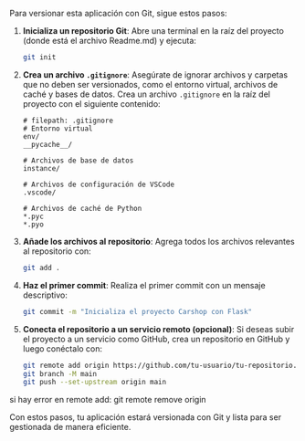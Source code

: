 Para versionar esta aplicación con Git, sigue estos pasos:

1. **Inicializa un repositorio Git**:
   Abre una terminal en la raíz del proyecto (donde está el archivo Readme.md) y ejecuta:
   ```sh
   git init
   ```

2. **Crea un archivo `.gitignore`**:
   Asegúrate de ignorar archivos y carpetas que no deben ser versionados, como el entorno virtual, archivos de caché y bases de datos. Crea un archivo `.gitignore` en la raíz del proyecto con el siguiente contenido:

   ```gitignore
   # filepath: .gitignore
   # Entorno virtual
   env/
   __pycache__/

   # Archivos de base de datos
   instance/

   # Archivos de configuración de VSCode
   .vscode/

   # Archivos de caché de Python
   *.pyc
   *.pyo
   ```

3. **Añade los archivos al repositorio**:
   Agrega todos los archivos relevantes al repositorio con:
   ```sh
   git add .
   ```

4. **Haz el primer commit**:
   Realiza el primer commit con un mensaje descriptivo:
   ```sh
   git commit -m "Inicializa el proyecto Carshop con Flask"
   ```

5. **Conecta el repositorio a un servicio remoto (opcional)**:
   Si deseas subir el proyecto a un servicio como GitHub, crea un repositorio en GitHub y luego conéctalo con:
   ```sh
   git remote add origin https://github.com/tu-usuario/tu-repositorio.git
   git branch -M main
   git push --set-upstream origin main
   ```


si hay error en remote add: git remote remove origin

Con estos pasos, tu aplicación estará versionada con Git y lista para ser gestionada de manera eficiente.